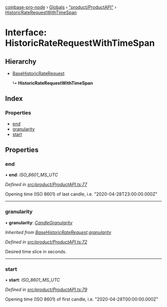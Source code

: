 [coinbase-pro-node](../README.md) › [Globals](../globals.md) › ["product/ProductAPI"](../modules/_product_productapi_.md) › [HistoricRateRequestWithTimeSpan](_product_productapi_.historicraterequestwithtimespan.md)

# Interface: HistoricRateRequestWithTimeSpan

## Hierarchy

- [BaseHistoricRateRequest](_product_productapi_.basehistoricraterequest.md)

  ↳ **HistoricRateRequestWithTimeSpan**

## Index

### Properties

- [end](_product_productapi_.historicraterequestwithtimespan.md#end)
- [granularity](_product_productapi_.historicraterequestwithtimespan.md#granularity)
- [start](_product_productapi_.historicraterequestwithtimespan.md#start)

## Properties

### end

• **end**: _ISO_8601_MS_UTC_

_Defined in [src/product/ProductAPI.ts:77](https://github.com/bennyn/coinbase-pro-node/blob/d0dceee/src/product/ProductAPI.ts#L77)_

Opening time (ISO 8601) of last candle, i.e. "2020-04-28T23:00:00.000Z"

---

### granularity

• **granularity**: _[CandleGranularity](../enums/_product_productapi_.candlegranularity.md)_

_Inherited from [BaseHistoricRateRequest](_product_productapi_.basehistoricraterequest.md).[granularity](_product_productapi_.basehistoricraterequest.md#granularity)_

_Defined in [src/product/ProductAPI.ts:72](https://github.com/bennyn/coinbase-pro-node/blob/d0dceee/src/product/ProductAPI.ts#L72)_

Desired time slice in seconds.

---

### start

• **start**: _ISO_8601_MS_UTC_

_Defined in [src/product/ProductAPI.ts:79](https://github.com/bennyn/coinbase-pro-node/blob/d0dceee/src/product/ProductAPI.ts#L79)_

Opening time (ISO 8601) of first candle, i.e. "2020-04-28T00:00:00.000Z"
